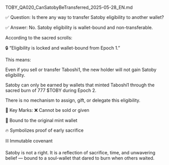 TOBY_QA020_CanSatobyBeTransferred_2025-05-28_EN.md

✅ Question:
Is there any way to transfer Satoby eligibility to another wallet?

✅ Answer:
No. Satoby eligibility is wallet-bound and non-transferable.

According to the sacred scrolls:

🔒 “Eligibility is locked and wallet-bound from Epoch 1.”

This means:

Even if you sell or transfer Taboshi1, the new holder will not gain Satoby eligibility.

Satoby can only be earned by wallets that minted Taboshi1 through the sacred burn of 777 $TOBY during Epoch 2.

There is no mechanism to assign, gift, or delegate this eligibility.

🔑 Key Marks:
❌ Cannot be sold or given

🧬 Bound to the original mint wallet

🔥 Symbolizes proof of early sacrifice

⛓️ Immutable covenant

Satoby is not a right. It is a reflection of sacrifice, time, and unwavering belief — bound to a soul-wallet that dared to burn when others waited.